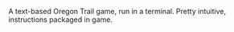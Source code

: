 A text-based Oregon Trail game, run in a terminal. Pretty intuitive, 
instructions packaged in game.
